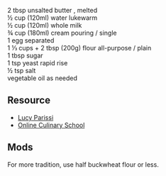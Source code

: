 2 tbsp unsalted butter , melted  
½ cup (120ml) water lukewarm  
½ cup (120ml) whole milk  
¾ cup (180ml) cream pouring / single  
1 egg separated  
1 ⅓ cups + 2 tbsp (200g) flour all-purpose / plain  
1 tbsp sugar  
1 tsp yeast rapid rise  
½ tsp salt  
vegetable oil as needed

## Resource

- [Lucy Parissi](https://youtu.be/GsB8ZI5vREA?si=T0fO0q5SHtN_D8vx)
- [Online Culinary School](https://youtu.be/pCQVkwm-POc?si=RDs3uwrSi2rb2ev1)

## Mods

For more tradition, use half buckwheat flour or less.

